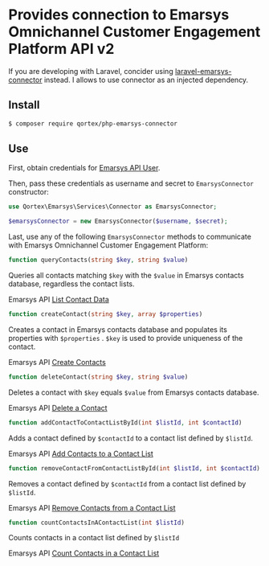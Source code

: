 # Provides connection to Emarsys Omnichannel Customer Engagement Platform API v2

If you are developing with Laravel, concider using [laravel-emarsys-connector](https://github.com/QortexDevs/laravel-emarsys-connector) instead. I allows to use connector as an injected dependency.

## Install

``` sh
$ composer require qortex/php-emarsys-connector
```

## Use

First, obtain credentials for [Emarsys API User](https://help.emarsys.com/hc/en-us/articles/115004740329-your-account-security-settings#api-users).

Then, pass these credentials as username and secret to `EmarsysConnector` constructor:
``` php
use Qortex\Emarsys\Services\Connector as EmarsysConnector;

$emarsysConnector = new EmarsysConnector($username, $secret);
```
Last, use any of the following `EmarsysConnector` methods to communicate with Emarsys Omnichannel Customer Engagement Platform:

``` php
function queryContacts(string $key, string $value)
```
Queries all contacts matching `$key` with the `$value` in Emarsys contacts database, regardless the contact lists.

Emarsys API [List Contact Data](https://dev.emarsys.com/v2/contacts/list-contact-data)

``` php
function createContact(string $key, array $properties)
```
Creates a contact in Emarsys contacts database and populates its properties with `$properties` . `$key` is used to provide uniqueness of the contact.

Emarsys API [Create Contacts](https://dev.emarsys.com/v2/contacts/create-contacts)

``` php
function deleteContact(string $key, string $value)
```
Deletes a contact with `$key` equals `$value` from Emarsys contacts database.

Emarsys API [Delete a Contact](https://dev.emarsys.com/v2/contacts/delete-contact)

``` php
function addContactToContactListById(int $listId, int $contactId)
```

Adds a contact defined by `$contactId` to a contact list defined by `$listId`.

Emarsys API [Add Contacts to a Contact List](https://dev.emarsys.com/v2/contact-lists/add-contacts-to-a-contact-list)

``` php
function removeContactFromContactListById(int $listId, int $contactId)
```
Removes a contact defined by `$contactId` from a contact list defined by `$listId`. 

Emarsys API [Remove Contacts from a Contact List](https://dev.emarsys.com/v2/contact-lists/remove-contacts-from-a-contact-list)

``` php
function countContactsInAContactList(int $listId)
```
Counts contacts in a contact list defined by `$listId`

Emarsys API [Count Contacts in a Contact List](https://dev.emarsys.com/v2/contact-lists/count-contacts-in-a-contact-list)
